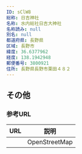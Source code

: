 ```yaml
---
ID: sClW8
総称: 日吉神社
名称: 水内総社日吉大神社
名称読み: null
別名: null
都道府県: 長野県
区域: 長野市
緯度: 36.6377962
経度: 138.1942948
郵便番号: 3800921
住所: 長野県長野市栗田４８２
---
```


## その他

### 参考URL

| URL | 説明          |
| --- | ------------- |
|     | OpenStreetMap |
